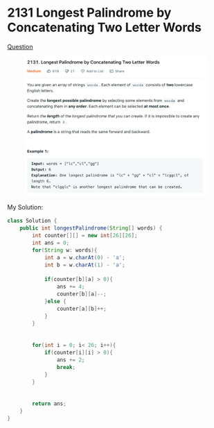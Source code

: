 # 2131 Longest Palindrome by Concatenating Two Letter Words

[Question](https://leetcode.com/problems/longest-palindrome-by-concatenating-two-letter-words/)

<figure><img src="../.gitbook/assets/image (18).png" alt=""><figcaption></figcaption></figure>

My Solution:

```java
class Solution {
    public int longestPalindrome(String[] words) {
        int counter[][] = new int[26][26];
        int ans = 0;
        for(String w: words){
            int a = w.charAt(0) - 'a';
            int b = w.charAt(1) - 'a';
            
            if(counter[b][a] > 0){
                ans += 4;
                counter[b][a]--;
            }else {
                counter[a][b]++;
            }
        }
        
        
        for(int i = 0; i< 26; i++){
            if(counter[i][i] > 0){
                ans += 2;
                break;
            }
        }
        
        
        return ans;
    }
}
```
